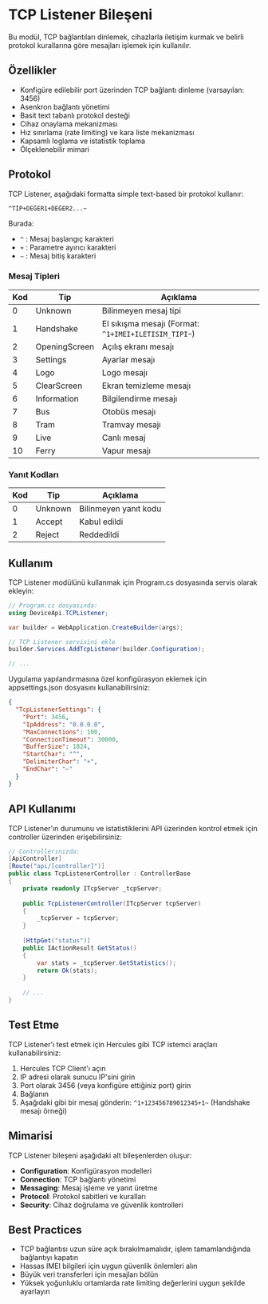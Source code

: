 # TCP Listener Bileşeni

Bu modül, TCP bağlantıları dinlemek, cihazlarla iletişim kurmak ve belirli protokol kurallarına göre mesajları işlemek için kullanılır.

## Özellikler

- Konfigüre edilebilir port üzerinden TCP bağlantı dinleme (varsayılan: 3456)
- Asenkron bağlantı yönetimi
- Basit text tabanlı protokol desteği
- Cihaz onaylama mekanizması
- Hız sınırlama (rate limiting) ve kara liste mekanizması
- Kapsamlı loglama ve istatistik toplama
- Ölçeklenebilir mimari

## Protokol

TCP Listener, aşağıdaki formatta simple text-based bir protokol kullanır:

```
^TİP+DEĞER1+DEĞER2...~
```

Burada:
- `^` : Mesaj başlangıç karakteri
- `+` : Parametre ayırıcı karakteri
- `~` : Mesaj bitiş karakteri

### Mesaj Tipleri

| Kod | Tip | Açıklama |
|-----|-----|----------|
| 0 | Unknown | Bilinmeyen mesaj tipi |
| 1 | Handshake | El sıkışma mesajı (Format: `^1+IMEI+ILETISIM_TIPI~`) |
| 2 | OpeningScreen | Açılış ekranı mesajı |
| 3 | Settings | Ayarlar mesajı |
| 4 | Logo | Logo mesajı |
| 5 | ClearScreen | Ekran temizleme mesajı |
| 6 | Information | Bilgilendirme mesajı |
| 7 | Bus | Otobüs mesajı |
| 8 | Tram | Tramvay mesajı |
| 9 | Live | Canlı mesaj |
| 10 | Ferry | Vapur mesajı |

### Yanıt Kodları

| Kod | Tip | Açıklama |
|-----|-----|----------|
| 0 | Unknown | Bilinmeyen yanıt kodu |
| 1 | Accept | Kabul edildi |
| 2 | Reject | Reddedildi |

## Kullanım

TCP Listener modülünü kullanmak için Program.cs dosyasında servis olarak ekleyin:

```csharp
// Program.cs dosyasında:
using DeviceApi.TCPListener;

var builder = WebApplication.CreateBuilder(args);

// TCP Listener servisini ekle
builder.Services.AddTcpListener(builder.Configuration);

// ...
```

Uygulama yapılandırmasına özel konfigürasyon eklemek için appsettings.json dosyasını kullanabilirsiniz:

```json
{
  "TcpListenerSettings": {
    "Port": 3456,
    "IpAddress": "0.0.0.0",
    "MaxConnections": 100,
    "ConnectionTimeout": 30000,
    "BufferSize": 1024,
    "StartChar": "^",
    "DelimiterChar": "+",
    "EndChar": "~"
  }
}
```

## API Kullanımı

TCP Listener'ın durumunu ve istatistiklerini API üzerinden kontrol etmek için controller üzerinden erişebilirsiniz:

```csharp
// Controllerınızda:
[ApiController]
[Route("api/[controller]")]
public class TcpListenerController : ControllerBase
{
    private readonly ITcpServer _tcpServer;
    
    public TcpListenerController(ITcpServer tcpServer)
    {
        _tcpServer = tcpServer;
    }
    
    [HttpGet("status")]
    public IActionResult GetStatus()
    {
        var stats = _tcpServer.GetStatistics();
        return Ok(stats);
    }
    
    // ...
}
```

## Test Etme

TCP Listener'ı test etmek için Hercules gibi TCP istemci araçları kullanabilirsiniz:

1. Hercules TCP Client'ı açın
2. IP adresi olarak sunucu IP'sini girin
3. Port olarak 3456 (veya konfigüre ettiğiniz port) girin
4. Bağlanın
5. Aşağıdaki gibi bir mesaj gönderin: `^1+123456789012345+1~` (Handshake mesajı örneği)

## Mimarisi

TCP Listener bileşeni aşağıdaki alt bileşenlerden oluşur:

- **Configuration**: Konfigürasyon modelleri
- **Connection**: TCP bağlantı yönetimi
- **Messaging**: Mesaj işleme ve yanıt üretme
- **Protocol**: Protokol sabitleri ve kuralları
- **Security**: Cihaz doğrulama ve güvenlik kontrolleri

## Best Practices

- TCP bağlantısı uzun süre açık bırakılmamalıdır, işlem tamamlandığında bağlantıyı kapatın
- Hassas IMEI bilgileri için uygun güvenlik önlemleri alın
- Büyük veri transferleri için mesajları bölün
- Yüksek yoğunluklu ortamlarda rate limiting değerlerini uygun şekilde ayarlayın 